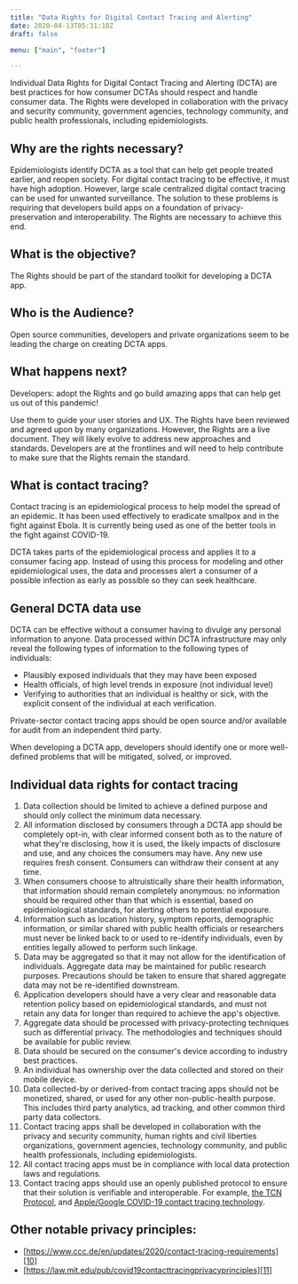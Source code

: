```yaml
---
title: "Data Rights for Digital Contact Tracing and Alerting"
date: 2020-04-13T05:31:18Z
draft: false

menu: ["main", "footer"]

---
```


Individual Data Rights for Digital Contact Tracing and Alerting (DCTA) are best practices for how consumer DCTAs should respect and handle consumer data. The Rights were developed in collaboration with the privacy and security community, government agencies, technology community, and public health professionals, including epidemiologists. 

## Why are the rights necessary?

Epidemiologists identify DCTA as a tool that can help get people treated earlier, and reopen society. For digital contact tracing to be effective, it must have high adoption. However, large scale centralized digital contact tracing can be used for unwanted surveillance. The solution to these problems is requiring that developers build apps on a foundation of privacy-preservation and interoperability. The Rights are necessary to achieve this end. 

## What is the objective?

The Rights should be part of the standard toolkit for developing a DCTA app. 

## Who is the Audience?

Open source communities, developers and private organizations seem to be leading the charge on creating DCTA apps. 

## What happens next? 

Developers: adopt the Rights and go build amazing apps that can help get us out of this pandemic! 

Use them to guide your user stories and UX. The Rights have been reviewed and agreed upon by many organizations. However, the Rights are a live document. They will likely evolve to address new approaches and standards. Developers are at the frontlines and will need to help contribute to make sure that the Rights remain the standard. 

## What is contact tracing?

Contact tracing is an epidemiological process to help model the spread of an epidemic. It has been used effectively to eradicate smallpox and in the fight against Ebola. It is currently being used as one of the better tools in the fight against COVID-19. 

DCTA takes parts of the epidemiological process and applies it to a consumer facing app. Instead of using this process for modeling and other epidemiological uses, the data and processes alert a consumer of a possible infection as early as possible so they can seek healthcare.

## General DCTA data use

DCTA can be effective without a consumer having to divulge any personal information to anyone. Data processed within DCTA infrastructure may only reveal the following types of information to the following types of individuals:

  * Plausibly exposed individuals that they may have been exposed
  * Health officials, of high level trends in exposure (not individual level)
  * Verifying to authorities that an individual is healthy or sick, with the explicit consent of the individual at each verification.

Private-sector contact tracing apps should be open source and/or available for audit from an independent third party.

When developing a DCTA app, developers should identify one or more well-defined problems that will be mitigated, solved, or improved.

## Individual data rights for contact tracing

<div class="rights">

  1. Data collection should be limited to achieve a defined purpose and should only collect the minimum data necessary. 
  2. All information disclosed by consumers through a DCTA app should be completely opt-in, with clear informed consent both as to the nature of what they're disclosing, how it is used, the likely impacts of disclosure and use, and any choices the consumers may have. Any new use requires fresh consent. Consumers can withdraw their consent at any time.
  3. When consumers choose to altruistically share their health information, that information should remain completely anonymous: no information should be required other than that which is essential, based on epidemiological standards, for alerting others to potential exposure. 
  4. Information such as location history, symptom reports, demographic information, or similar shared with public health officials or researchers must never be linked back to or used to re-identify individuals, even by entities legally allowed to perform such linkage. 
  5. Data may be aggregated so that it may not allow for the identification of individuals. Aggregate data may be maintained for public research purposes. Precautions should be taken to ensure that shared aggregate data may not be re-identified downstream.  
  6. Application developers should have a very clear and reasonable data retention policy based on epidemiological standards, and must not retain any data for longer than required to achieve the app's objective.
  7. Aggregate data should be processed with privacy-protecting techniques such as differential privacy. The methodologies and techniques should be available for public review. 
  8. Data should be secured on the consumer's device according to industry best practices.
  9. An individual has ownership over the data collected and stored on their mobile device. 
  10. Data collected-by or derived-from contact tracing apps should not be monetized, shared, or used for any other non-public-health purpose. This includes third party analytics, ad tracking, and other common third party data collectors. 
  11. Contact tracing apps shall be developed in collaboration with the privacy and security community, human rights and civil liberties organizations, government agencies, technology community, and public health professionals, including epidemiologists.
  12. All contact tracing apps must be in compliance with local data protection laws and regulations.
  13. Contact tracing apps should use an openly published protocol to ensure that their solution is verifiable and interoperable. For example, [the TCN Protocol][4], and [Apple/Google COVID-19 contact tracing technology][5]. 
</div>

 [4]: https://github.com/TCNCoalition/TCN

 [5]: https://www.apple.com/newsroom/2020/04/apple-and-google-partner-on-covid-19-contact-tracing-technology/


## Other notable privacy principles:

  * [https://www.ccc.de/en/updates/2020/contact-tracing-requirements][10]
  * [https://law.mit.edu/pub/covid19contacttracingprivacyprinciples][11]

   [10]: https://www.ccc.de/en/updates/2020/contact-tracing-requirements
   [11]: https://law.mit.edu/pub/covid19contacttracingprivacyprinciples
